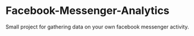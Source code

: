 # Facebook-Messenger-Analytics
Small project for gathering data on your own facebook messenger activity. 
